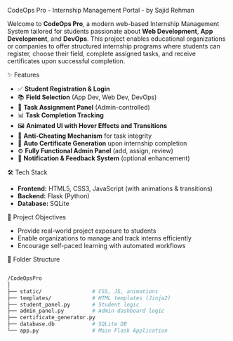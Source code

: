  CodeOps Pro - Internship Management Portal - by Sajid Rehman 

Welcome to **CodeOps Pro**, a modern web-based Internship Management System tailored for students passionate about **Web Development**, **App Development**, and **DevOps**. This project enables educational organizations or companies to offer structured internship programs where students can register, choose their field, complete assigned tasks, and receive certificates upon successful completion.


 ✨ Features

- ✅ **Student Registration & Login**
- 📚 **Field Selection** (App Dev, Web Dev, DevOps)
- 🧾 **Task Assignment Panel** (Admin-controlled)
- 📊 **Task Completion Tracking**
- 🖼️ **Animated UI with Hover Effects and Transitions**
- 🔐 **Anti-Cheating Mechanism** for task integrity
- 🪪 **Auto Certificate Generation** upon internship completion
- ⚙️ **Fully Functional Admin Panel** (add, assign, review)
- 💬 **Notification & Feedback System** (optional enhancement)


 🛠 Tech Stack

- **Frontend:** HTML5, CSS3, JavaScript (with animations & transitions)
- **Backend:** Flask (Python)
- **Database:** SQLite


 🧠 Project Objectives

- Provide real-world project exposure to students
- Enable organizations to manage and track interns efficiently
- Encourage self-paced learning with automated workflows


📂 Folder Structure


```bash

/CodeOpsPro
│
├── static/                # CSS, JS, animations
├── templates/             # HTML templates (Jinja2)
├── student_panel.py       # Student logic
├── admin_panel.py         # Admin dashboard logic
├── certificate_generator.py
├── database.db            # SQLite DB
└── app.py                 # Main Flask Application
